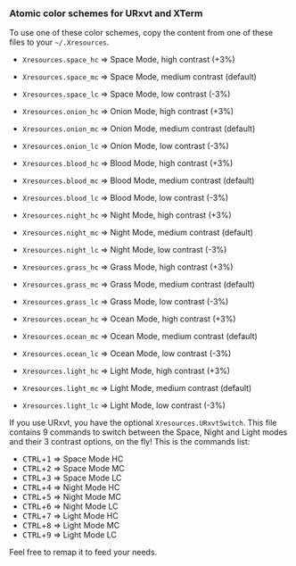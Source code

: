 ### Atomic color schemes for URxvt and XTerm

To use one of these color schemes, copy the content from one of these files to your `~/.Xresources`.

- `Xresources.space_hc`  => Space Mode, high contrast (+3%)
- `Xresources.space_mc`  => Space Mode, medium contrast (default)
- `Xresources.space_lc`  => Space Mode, low contrast (-3%)

- `Xresources.onion_hc`  => Onion Mode, high contrast (+3%)
- `Xresources.onion_mc`  => Onion Mode, medium contrast (default)
- `Xresources.onion_lc`  => Onion Mode, low contrast (-3%)

- `Xresources.blood_hc`  => Blood Mode, high contrast (+3%)
- `Xresources.blood_mc`  => Blood Mode, medium contrast (default)
- `Xresources.blood_lc`  => Blood Mode, low contrast (-3%)

- `Xresources.night_hc`  => Night Mode, high contrast (+3%)
- `Xresources.night_mc`  => Night Mode, medium contrast (default)
- `Xresources.night_lc`  => Night Mode, low contrast (-3%)

- `Xresources.grass_hc`  => Grass Mode, high contrast (+3%)
- `Xresources.grass_mc`  => Grass Mode, medium contrast (default)
- `Xresources.grass_lc`  => Grass Mode, low contrast (-3%)

- `Xresources.ocean_hc`  => Ocean Mode, high contrast (+3%)
- `Xresources.ocean_mc`  => Ocean Mode, medium contrast (default)
- `Xresources.ocean_lc`  => Ocean Mode, low contrast (-3%)

- `Xresources.light_hc`  => Light Mode, high contrast (+3%)
- `Xresources.light_mc`  => Light Mode, medium contrast (default)
- `Xresources.light_lc`  => Light Mode, low contrast (-3%)

If you use URxvt, you have the optional `Xresources.URxvtSwitch`. This file contains 9 commands to switch between the Space, Night and Light modes and their 3 contrast options, on the fly! This is the commands list:

- <kbd>CTRL</kbd>+<kbd>1</kbd> => Space Mode HC
- <kbd>CTRL</kbd>+<kbd>2</kbd> => Space Mode MC
- <kbd>CTRL</kbd>+<kbd>3</kbd> => Space Mode LC
- <kbd>CTRL</kbd>+<kbd>4</kbd> => Night Mode HC
- <kbd>CTRL</kbd>+<kbd>5</kbd> => Night Mode MC
- <kbd>CTRL</kbd>+<kbd>6</kbd> => Night Mode LC
- <kbd>CTRL</kbd>+<kbd>7</kbd> => Light Mode HC
- <kbd>CTRL</kbd>+<kbd>8</kbd> => Light Mode MC
- <kbd>CTRL</kbd>+<kbd>9</kbd> => Light Mode LC

Feel free to remap it to feed your needs.
